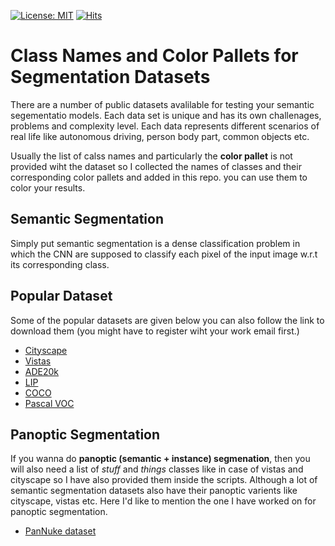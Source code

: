 [![License: MIT](https://img.shields.io/badge/License-MIT-yellow.svg)](https://opensource.org/licenses/MIT) [![Hits](https://hits.seeyoufarm.com/api/count/incr/badge.svg?url=https%3A%2F%2Fgithub.com%2FMr-TalhaIlyas%2FColor-Pallets-and-Class-Names-for-Semantic-Segmentation-Datasets&count_bg=%2379C83D&title_bg=%23555555&icon=&icon_color=%23E7E7E7&title=hits&edge_flat=false)](https://hits.seeyoufarm.com)
# Class Names and Color Pallets for Segmentation Datasets

There are a number of public datasets avalilable for testing your semantic segementatio models. Each data set is unique and has its own challenages, problems and complexity level.
Each data represents different scenarios of real life like autonomous driving, person body part, common objects etc. 

Usually the list of calss names and particularly the **color pallet** is not provided wiht the dataset so I collected the names of classes and their corresponding color pallets and added in this repo.
you can use them to color your results.

## Semantic Segmentation

Simply put semantic segmentation is a dense classification problem in which the CNN are supposed to classify each pixel of the input image w.r.t its corresponding class.

## Popular Dataset

Some of the popular datasets are given below you can also follow the link to download them (you might have to register wiht your work email first.)

* [Cityscape](https://www.cityscapes-dataset.com/downloads/)
* [Vistas](https://www.mapillary.com/dataset/vistas?pKey=1GyeWFxH_NPIQwgl0onILw&lat=20&lng=0&z=1.5)
* [ADE20k](https://groups.csail.mit.edu/vision/datasets/ADE20K/)
* [LIP](http://sysu-hcp.net/lip/)
* [COCO](https://cocodataset.org/#download)
* [Pascal VOC](http://host.robots.ox.ac.uk/pascal/VOC/)

## Panoptic Segmentation

If you wanna do **panoptic (semantic +  instance) segmenation**, then you will also need a list of *stuff* and *things* classes like in case of vistas and cityscape so I have also provided them inside the scripts.
Although a lot of semantic segmentation datasets also have their panoptic varients like cityscape, vistas etc. Here I'd like to mention the one I have worked on for panoptic segmentation.

* [PanNuke dataset](https://warwick.ac.uk/fac/cross_fac/tia/data/pannuke)
